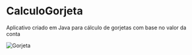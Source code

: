 # CalculoGorjeta
Aplicativo criado em Java para cálculo de gorjetas com base no valor da conta



![Gorjeta](https://user-images.githubusercontent.com/45218570/96289449-791a4d80-0fbb-11eb-8f96-518e5e4d7b44.gif)



